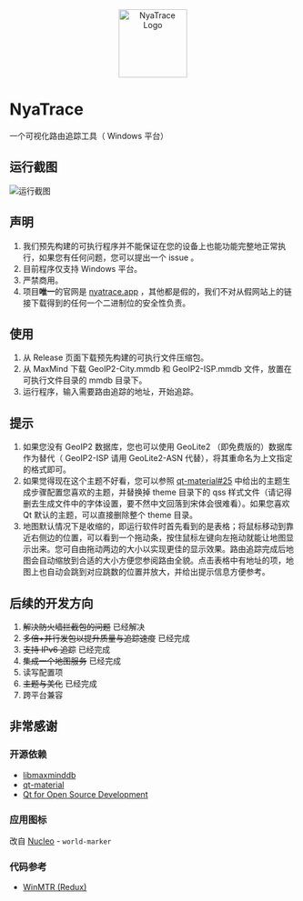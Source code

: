 <div align="center">

<img src="https://nyatrace.app/images/NyaTrace.svg" width="120" height="120" alt="NyaTrace Logo"/>

</div>

# NyaTrace

一个可视化路由追踪工具（ Windows 平台）

## 运行截图

![运行截图](https://nyatrace.app/images/screenshot.png)

## 声明

1. 我们预先构建的可执行程序并不能保证在您的设备上也能功能完整地正常执行，如果您有任何问题，您可以提出一个 issue 。
2. 目前程序仅支持 Windows 平台。
3. 严禁商用。
4. 项目**唯一**的官网是 [nyatrace.app](https://nyatrace.app) ，其他都是假的，我们不对从假网站上的链接下载得到的任何一个二进制位的安全性负责。

## 使用

1. 从 Release 页面下载预先构建的可执行文件压缩包。
2. 从 MaxMind 下载 GeoIP2-City.mmdb 和 GeoIP2-ISP.mmdb 文件，放置在可执行文件目录的 mmdb 目录下。
3. 运行程序，输入需要路由追踪的地址，开始追踪。

## 提示

1. 如果您没有 GeoIP2 数据库，您也可以使用 GeoLite2 （即免费版的）数据库作为替代（ GeoIP2-ISP 请用 GeoLite2-ASN 代替），将其重命名为上文指定的格式即可。
2. 如果觉得现在这个主题不好看，您可以参照 [qt-material#25](https://github.com/UN-GCPDS/qt-material/issues/25#issuecomment-835368713) 中给出的主题生成步骤配置您喜欢的主题，并替换掉 theme 目录下的 qss 样式文件（请记得删去生成文件中的字体设置，要不然中文回落到宋体会很难看）。如果您喜欢 Qt 默认的主题，可以直接删除整个 theme 目录。
3. 地图默认情况下是收缩的，即运行软件时首先看到的是表格；将鼠标移动到靠近右侧边的位置，可以看到一个拖动条，按住鼠标左键向左拖动就能让地图显示出来。您可自由拖动两边的大小以实现更佳的显示效果。路由追踪完成后地图会自动缩放到合适的大小方便您参阅路由全貌。点击表格中有地址的项，地图上也自动会跳到对应跳数的位置并放大，并给出提示信息方便参考。

## 后续的开发方向

1. ~~解决防火墙拦截包的问题~~ 已经解决
2. ~~多倍+并行发包以提升质量与追踪速度~~ 已经完成
3. ~~支持 IPv6 追踪~~ 已经完成
4. ~~集成一个地图服务~~ 已经完成
5. 读写配置项
6. ~~主题与美化~~ 已经完成
7. 跨平台兼容

## 非常感谢

### 开源依赖

- [libmaxminddb](https://github.com/maxmind/libmaxminddb)
- [qt-material](https://github.com/UN-GCPDS/qt-material)
- [Qt for Open Source Development](https://www.qt.io/download-open-source)

### 应用图标

改自 [Nucleo](https://nucleoapp.com/) - `world-marker`

### 代码参考

- [WinMTR (Redux)](https://github.com/White-Tiger/WinMTR)
